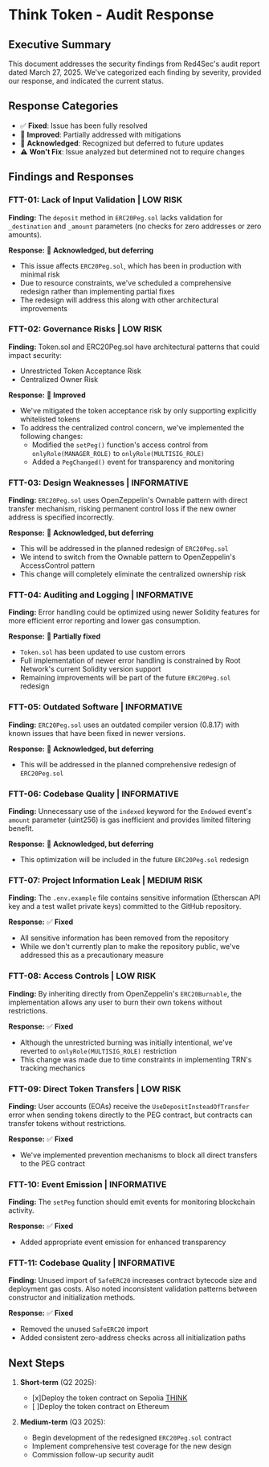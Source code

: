 # Think Token - Audit Response

## Executive Summary

This document addresses the security findings from Red4Sec's audit report dated March 27, 2025. We've categorized each finding by severity, provided our response, and indicated the current status.

## Response Categories

- ✅ **Fixed**: Issue has been fully resolved
- 🔄 **Improved**: Partially addressed with mitigations
- 📝 **Acknowledged**: Recognized but deferred to future updates
- ⚠️ **Won't Fix**: Issue analyzed but determined not to require changes

## Findings and Responses

### FTT-01: Lack of Input Validation | LOW RISK

**Finding:** The `deposit` method in `ERC20Peg.sol` lacks validation for `_destination` and `_amount` parameters (no checks for zero addresses or zero amounts).

**Response:** 📝 **Acknowledged, but deferring**

- This issue affects `ERC20Peg.sol`, which has been in production with minimal risk
- Due to resource constraints, we've scheduled a comprehensive redesign rather than implementing partial fixes
- The redesign will address this along with other architectural improvements

### FTT-02: Governance Risks | LOW RISK

**Finding:** Token.sol and ERC20Peg.sol have architectural patterns that could impact security:

- Unrestricted Token Acceptance Risk
- Centralized Owner Risk

**Response:** 🔄 **Improved**

- We've mitigated the token acceptance risk by only supporting explicitly whitelisted tokens
- To address the centralized control concern, we've implemented the following changes:
  - Modified the `setPeg()` function's access control from `onlyRole(MANAGER_ROLE)` to `onlyRole(MULTISIG_ROLE)`
  - Added a `PegChanged()` event for transparency and monitoring

### FTT-03: Design Weaknesses | INFORMATIVE

**Finding:** `ERC20Peg.sol` uses OpenZeppelin's Ownable pattern with direct transfer mechanism, risking permanent control loss if the new owner address is specified incorrectly.

**Response:** 📝 **Acknowledged, but deferring**

- This will be addressed in the planned redesign of `ERC20Peg.sol`
- We intend to switch from the Ownable pattern to OpenZeppelin's AccessControl pattern
- This change will completely eliminate the centralized ownership risk

### FTT-04: Auditing and Logging | INFORMATIVE

**Finding:** Error handling could be optimized using newer Solidity features for more efficient error reporting and lower gas consumption.

**Response:** 🔄 **Partially fixed**

- `Token.sol` has been updated to use custom errors
- Full implementation of newer error handling is constrained by Root Network's current Solidity version support
- Remaining improvements will be part of the future `ERC20Peg.sol` redesign

### FTT-05: Outdated Software | INFORMATIVE

**Finding:** `ERC20Peg.sol` uses an outdated compiler version (0.8.17) with known issues that have been fixed in newer versions.

**Response:** 📝 **Acknowledged, but deferring**

- This will be addressed in the planned comprehensive redesign of `ERC20Peg.sol`

### FTT-06: Codebase Quality | INFORMATIVE

**Finding:** Unnecessary use of the `indexed` keyword for the `Endowed` event's `amount` parameter (uint256) is gas inefficient and provides limited filtering benefit.

**Response:** 📝 **Acknowledged, but deferring**

- This optimization will be included in the future `ERC20Peg.sol` redesign

### FTT-07: Project Information Leak | MEDIUM RISK

**Finding:** The `.env.example` file contains sensitive information (Etherscan API key and a test wallet private keys) committed to the GitHub repository.

**Response:** ✅ **Fixed**

- All sensitive information has been removed from the repository
- While we don't currently plan to make the repository public, we've addressed this as a precautionary measure

### FTT-08: Access Controls | LOW RISK

**Finding:** By inheriting directly from OpenZeppelin's `ERC20Burnable`, the implementation allows any user to burn their own tokens without restrictions.

**Response:** ✅ **Fixed**

- Although the unrestricted burning was initially intentional, we've reverted to `onlyRole(MULTISIG_ROLE)` restriction
- This change was made due to time constraints in implementing TRN's tracking mechanics

### FTT-09: Direct Token Transfers | LOW RISK

**Finding:** User accounts (EOAs) receive the `UseDepositInsteadOfTransfer` error when sending tokens directly to the PEG contract, but contracts can transfer tokens without restrictions.

**Response:** ✅ **Fixed**

- We've implemented prevention mechanisms to block all direct transfers to the PEG contract

### FTT-10: Event Emission | INFORMATIVE

**Finding:** The `setPeg` function should emit events for monitoring blockchain activity.

**Response:** ✅ **Fixed**

- Added appropriate event emission for enhanced transparency

### FTT-11: Codebase Quality | INFORMATIVE

**Finding:** Unused import of `SafeERC20` increases contract bytecode size and deployment gas costs. Also noted inconsistent validation patterns between constructor and initialization methods.

**Response:** ✅ **Fixed**

- Removed the unused `SafeERC20` import
- Added consistent zero-address checks across all initialization paths

## Next Steps

1. **Short-term** (Q2 2025):

   - [x]Deploy the token contract on Sepolia [THINK](https://sepolia.etherscan.io/address/0x6e0b07E7A1B550D83E2f11C98Cf1E15fe2b8d47B#code)
   - [ ]Deploy the token contract on Ethereum []()

2. **Medium-term** (Q3 2025):

   - Begin development of the redesigned `ERC20Peg.sol` contract
   - Implement comprehensive test coverage for the new design
   - Commission follow-up security audit
